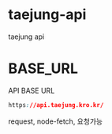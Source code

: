 # taejung-api
taejung api

# BASE_URL
API BASE URL 
```css
https://api.taejung.kro.kr/
```
request, node-fetch, 요청가능
